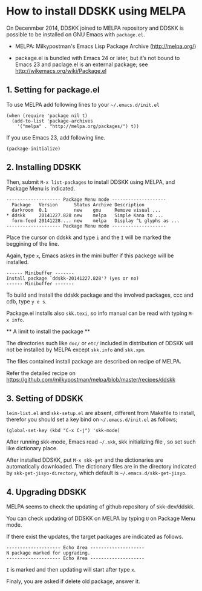 # How to install DDSKK using MELPA

On Decenmber 2014, DDSKK joined to MELPA repository and DDSKK is possible to be installed
on GNU Emacs with `package.el`.

 * MELPA: Milkypostman's Emacs Lisp Package Archive (http://melpa.org/)

 * package.el is bundled with Emacs 24 or later, but it’s not bound to Emacs 23 and paclage.el is an external package;
 see http://wikemacs.org/wiki/Package.el

## 1. Setting for package.el

To use MELPA add following lines to your `~/.emacs.d/init.el`

```
(when (require 'package nil t)
  (add-to-list 'package-archives
    '("melpa" . "http://melpa.org/packages/") t))
```

If you use Emacs 23, add following line.

```
(package-initialize)
```

## 2. Installing DDSKK

Then, submit `M-x list-packages` to install DDSKK using MELPA, and Package Menu is indicated. 

```
-------------------- Package Menu mode --------------------
  Package   Version      Status Archive Description
  darkroom  0.1          new    gnu     Remove visual ...
* ddskk     20141227.828 new    melpa   Simple Kana to ...
  form-feed 20141228.... new    melpa   Display ^L glyphs as ...
-------------------- Package Menu mode --------------------
```

Place the cursor on ddskk and type `i` and the `I` will be marked the beggining of the line.

Again, type `x`, Emacs askes in the mini buffer if this packege will be installed.

```
------ Minibuffer -------
Install package `ddskk-20141227.828'? (yes or no)
------ Minibuffer -------
```


To build and install the ddskk package and the involved packages, ccc and cdb, type `y e s`.

Package.el installs also `skk.texi`, so info manual can be read with typing `M-x info`.  

** A limit to install the package **

The directories such like `doc/` or `etc/` included in distribution of DDSKK will not be installed by MELPA 
except `skk.info` and `skk.xpm`.

The files contained install package are described on recipe of MELPA.

Refer the detailed recipe on https://github.com/milkypostman/melpa/blob/master/recipes/ddskk

## 3. Setting of DDSKK

`leim-list.el` and `skk-setup.el` are absent, different from Makefile to install, therefor
you should set a key bind on `~/.emacs.d/init.el` as follows;

```
(global-set-key (kbd "C-x C-j") 'skk-mode)
```

After running skk-mode, Emacs read `~/.skk`, skk initializing file , so 
set such like dictionary place.

After installed DDSKK, put `M-x skk-get` and the dictionaries are automatically downloaded.
The dictionary files are in the directory indicated by `skk-get-jisyo-directory`, which default is `~/.emacs.d/skk-get-jisyo`.

## 4. Upgrading DDSKK

MELPA seems to check the updating of github repository of skk-dev/ddskk.

You can check updating of DDSKK on MELPA by typing `U` on Package Menu mode.

If there exist the updates, the target packages are indicated as follows.

```
-------------------- Echo Area --------------------
N package marked for upgrading.
-------------------- Echo Area --------------------
```

`I` is marked and then updating will start after type `x`.

Finaly, you are asked if delete old package, answer it.
